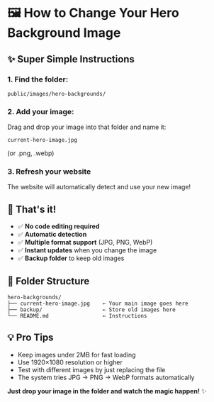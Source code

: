 # 🖼️ How to Change Your Hero Background Image

## ✨ Super Simple Instructions

### 1. Find the folder:
```
public/images/hero-backgrounds/
```

### 2. Add your image:
Drag and drop your image into that folder and name it:
```
current-hero-image.jpg
```
(or .png, .webp)

### 3. Refresh your website
The website will automatically detect and use your new image!

## 🎯 That's it!

- ✅ **No code editing required**
- ✅ **Automatic detection** 
- ✅ **Multiple format support** (JPG, PNG, WebP)
- ✅ **Instant updates** when you change the image
- ✅ **Backup folder** to keep old images

## 📁 Folder Structure
```
hero-backgrounds/
├── current-hero-image.jpg    ← Your main image goes here
├── backup/                   ← Store old images here
└── README.md                 ← Instructions
```

## 💡 Pro Tips
- Keep images under 2MB for fast loading
- Use 1920×1080 resolution or higher
- Test with different images by just replacing the file
- The system tries JPG → PNG → WebP formats automatically

**Just drop your image in the folder and watch the magic happen!** ✨